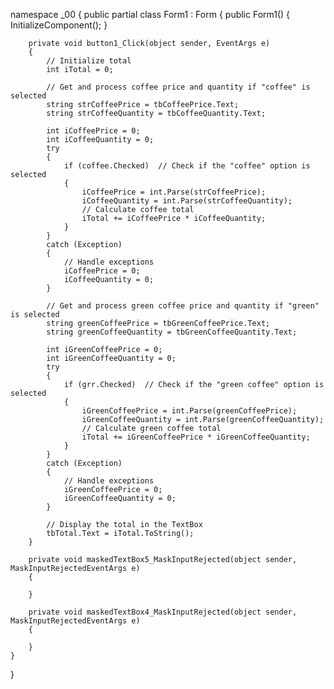 namespace _00
{
    public partial class Form1 : Form
    {
        public Form1()
        {
            InitializeComponent();
        }

        private void button1_Click(object sender, EventArgs e)
        {
            // Initialize total
            int iTotal = 0;

            // Get and process coffee price and quantity if "coffee" is selected
            string strCoffeePrice = tbCoffeePrice.Text;
            string strCoffeeQuantity = tbCoffeeQuantity.Text;

            int iCoffeePrice = 0;
            int iCoffeeQuantity = 0;
            try
            {
                if (coffee.Checked)  // Check if the "coffee" option is selected
                {
                    iCoffeePrice = int.Parse(strCoffeePrice);
                    iCoffeeQuantity = int.Parse(strCoffeeQuantity);
                    // Calculate coffee total
                    iTotal += iCoffeePrice * iCoffeeQuantity;
                }
            }
            catch (Exception)
            {
                // Handle exceptions
                iCoffeePrice = 0;
                iCoffeeQuantity = 0;
            }

            // Get and process green coffee price and quantity if "green" is selected
            string greenCoffeePrice = tbGreenCoffeePrice.Text;
            string greenCoffeeQuantity = tbGreenCoffeeQuantity.Text;

            int iGreenCoffeePrice = 0;
            int iGreenCoffeeQuantity = 0;
            try
            {
                if (grr.Checked)  // Check if the "green coffee" option is selected
                {
                    iGreenCoffeePrice = int.Parse(greenCoffeePrice);
                    iGreenCoffeeQuantity = int.Parse(greenCoffeeQuantity);
                    // Calculate green coffee total
                    iTotal += iGreenCoffeePrice * iGreenCoffeeQuantity;
                }
            }
            catch (Exception)
            {
                // Handle exceptions
                iGreenCoffeePrice = 0;
                iGreenCoffeeQuantity = 0;
            }

            // Display the total in the TextBox
            tbTotal.Text = iTotal.ToString();
        }

        private void maskedTextBox5_MaskInputRejected(object sender, MaskInputRejectedEventArgs e)
        {

        }

        private void maskedTextBox4_MaskInputRejected(object sender, MaskInputRejectedEventArgs e)
        {

        }
    }
}
